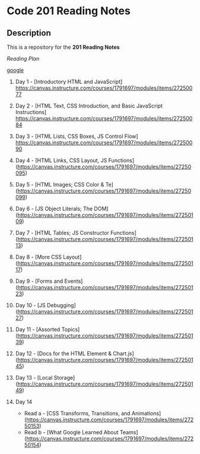 # Code 201 Reading Notes

## Description 
This is a repository for the **201 Reading Notes**

_Reading Plan_

[google](https://google.com)

1. Day 1 - [Introductory HTML and JavaScript] https://canvas.instructure.com/courses/1791697/modules/items/27250077

2. Day 2 - [HTML Text, CSS Introduction, and Basic JavaScript Instructions] https://canvas.instructure.com/courses/1791697/modules/items/27250084

3. Day 3 - [HTML Lists, CSS Boxes, JS Control Flow] https://canvas.instructure.com/courses/1791697/modules/items/27250090

4. Day 4 - [HTML Links, CSS Layout, JS Functions] (https://canvas.instructure.com/courses/1791697/modules/items/27250095)

5. Day 5 - [HTML Images; CSS Color & Te] (https://canvas.instructure.com/courses/1791697/modules/items/27250099)

6. Day 6 - [JS Object Literals; The DOM] (https://canvas.instructure.com/courses/1791697/modules/items/27250109)

7. Day 7 - [HTML Tables; JS Constructor Functions] (https://canvas.instructure.com/courses/1791697/modules/items/27250113)

8. Day 8 - [More CSS Layout] (https://canvas.instructure.com/courses/1791697/modules/items/27250117)

9. Day 9 - [Forms and Events] (https://canvas.instructure.com/courses/1791697/modules/items/27250123)

10. Day 10 - [JS Debugging] (https://canvas.instructure.com/courses/1791697/modules/items/27250127)

11. Day 11 - [Assorted Topics] (https://canvas.instructure.com/courses/1791697/modules/items/27250139)

12. Day 12 - [Docs for the HTML Element & Chart.js] (https://canvas.instructure.com/courses/1791697/modules/items/27250145)

13. Day 13 - [Local Storage] (https://canvas.instructure.com/courses/1791697/modules/items/27250149)

14. Day 14 

    - Read a - [CSS Transforms, Transitions, and Animations] (https://canvas.instructure.com/courses/1791697/modules/items/27250153)
    - Read b - [What Google Learned About Teams] (https://canvas.instructure.com/courses/1791697/modules/items/27250154)

